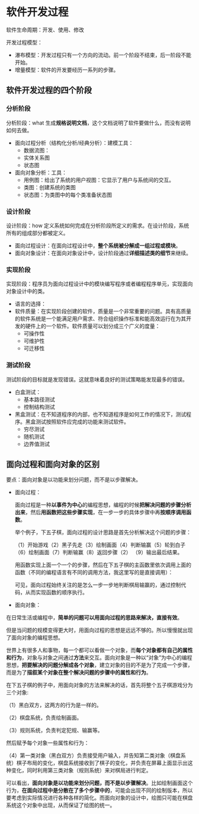 # 软件开发过程

软件生命周期：开发、使用、修改

开发过程模型：

* 瀑布模型：开发过程只有一个方向的流动。前一个阶段不结束，后一阶段不能开始。
* 增量模型：软件的开发要经历一系列的步骤。

## 软件开发过程的四个阶段

### 分析阶段

分析阶段：what  生成**规格说明文档**，这个文档说明了软件要做什么，而没有说明如何去做。

* 面向过程分析（结构化分析/经典分析）：建模工具：
  * 数据流图：
  * 实体关系图
  * 状态图
* 面向对象分析：工具：
  * 用例图：给出了系统的用户视图：它显示了用户与系统间的交互。
  * 类图：创建系统的类图
  * 状态图：为类图中的每个类准备状态图

### 设计阶段

设计阶段：how 定义系统如何完成在分析阶段所定义的需求。在设计阶段，系统所有的组成部分都被定义。

* 面向过程设计：在面向过程设计中，**整个系统被分解成一组过程或模块**。
* 面向对象设计：在面向对象设计中，设计阶段通过**详细描述类的细节**来继续。

### 实现阶段

实现阶段：程序员为面向过程设计中的模块编写程序或者编程程序单元，实现面向对象设计中的类。

* 语言的选择：
* 软件质量：在实现阶段创建的软件，质量是一个非常重要的问题。具有高质量的软件系统是一个能满足用户需求、符合组织操作标准和能高效运行在为其开发的硬件上的一个软件。软件质量可以划分成三个广义的度量：
  * 可操作性
  * 可维护性
  * 可迁移性

### 测试阶段

测试阶段的目标就是发现错误。这就意味着良好的测试策略能发现最多的错误。

- 白盒测试：
  - 基本路径测试
  - 控制结构测试
- 黑盒测试：在不知道程序的内部，也不知道程序是如何工作的情况下，测试程序。黑盒测试按照软件应完成的功能来测试软件。
  - 穷尽测试
  - 随机测试
  - 边界值测试



## 面向过程和面向对象的区别

要点：面向对象是以功能来划分问题，而不是以步骤解决。

- 面向过程：

  面向过程是一种**以事件为中心**的编程思想，编程的时候**把解决问题的步骤分析出来**，然后**用函数把这些步骤实现**，在一步一步的具体步骤中再**按顺序调用函数**。

  举个例子，下五子棋，面向过程的设计思路是首先分析解决这个问题的步骤：

  （1）开始游戏（2）黑子先走（3）绘制画面（4）判断输赢（5）轮到白子（6）绘制画面（7）判断输赢（8）返回步骤（2） （9）输出最后结果。

  用函数实现上面一个一个的步骤，然后在下五子棋的主函数里依次调用上面的函数（不同的编程语言有不同的调用方法，我这里写的是直接调用）：

  可见，面向过程始终关注的是怎么一步一步地判断棋局输赢的，通过控制代码，从而实现函数的顺序执行。

  

- 面向对象：

​		在日常生活或编程中，**简单的问题可以用面向过程的思路来解决，直接有效**。

​		但是当问题的规模变得更大时，用面向过程的思想是远远不够的。所以慢慢就出现了面向对象的编程思想。

​		世界上有很多人和事物，每一个都可以看做一个对象，而**每个对象都有自己的属性和行为**，对象与对象之间通过**方法**来交互。面向对象是一种以“对象”为中心的编程思想，**把要解决的问题分解成各个对象**，建立对象的目的不是为了完成一个步骤，而是为了**描叙某个对象在整个解决问题的步骤中的属性和行为**。

在下五子棋的例子中，用面向对象的方法来解决的话，首先将整个五子棋游戏分为三个对象:

（1）黑白双方，这两方的行为是一样的。

（2）棋盘系统，负责绘制画面。

（3）规则系统，负责判定犯规、输赢等。

然后赋予每个对象一些属性和行为：

（4）第一类对象（黑白双方）负责接受用户输入，并告知第二类对象（棋盘系统）棋子布局的变化，棋盘系统接收到了棋子的变化，并负责在屏幕上面显示出这种变化，同时利用第三类对象（规则系统）来对棋局进行判定。

可以看出，**面向对象是以功能来划分问题，而不是以步骤解决**。比如绘制画面这个行为，**在面向过程中是分散在了多个步骤中的**，可能会出现不同的绘制版本，所以要考虑到实际情况进行各种各样的简化。而面向对象的设计中，绘图只可能在棋盘系统这个对象中出现，从而保证了绘图的统一。
